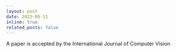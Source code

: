 ```yaml
---
layout: post
date: 2023-05-11
inline: true
related_posts: false
---
```


A paper is accepted by the International Journal of Computer Vision
